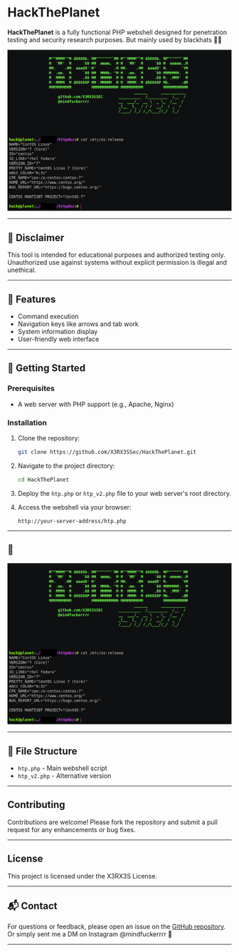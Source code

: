 # HackThePlanet

**HackThePlanet** is a fully functional PHP webshell designed for penetration testing and security research purposes. But mainly used by blackhats 🧑‍💻

![HackThePlanet Screenshot](https://github.com/X3RX3SSec/HackThePlanet/blob/main/Screenshot%20From%202025-01-21%2020-13-27.png?raw=true)

---

## 🚓 Disclaimer

This tool is intended for educational purposes and authorized testing only. Unauthorized use against systems without explicit permission is illegal and unethical.

---

## 🔧 Features

- Command execution
- Navigation keys like arrows and tab work  
- System information display  
- User-friendly web interface  

---

## 🚀 Getting Started

### Prerequisites

- A web server with PHP support (e.g., Apache, Nginx)

### Installation

1. Clone the repository:
   ```bash
   git clone https://github.com/X3RX3SSec/HackThePlanet.git
   ```

2. Navigate to the project directory:
   ```bash
   cd HackThePlanet
   ```

3. Deploy the `htp.php` or `htp_v2.php` file to your web server's root directory.

4. Access the webshell via your browser:
   ```
   http://your-server-address/htp.php
   ```

---

## 📸 

![HackThePlanet Interface](https://github.com/X3RX3SSec/HackThePlanet/blob/main/Screenshot%20From%202025-01-21%2020-13-27.png?raw=true)

---

## 📂 File Structure

- `htp.php` - Main webshell script  
- `htp_v2.php` - Alternative version  

---

##  Contributing

Contributions are welcome! Please fork the repository and submit a pull request for any enhancements or bug fixes.

---

##  License

This project is licensed under the X3RX3S License.

---

## 📬 Contact

For questions or feedback, please open an issue on the [GitHub repository](https://github.com/X3RX3SSec/HackThePlanet/issues). Or simply sent me a DM on Instagram @mindfuckerrrr 💪

---
